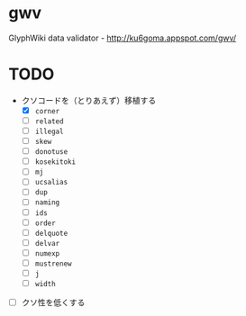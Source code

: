 # gwv
GlyphWiki data validator - http://ku6goma.appspot.com/gwv/

# TODO

- クソコードを（とりあえず）移植する
  - [x] `corner`
  - [ ] `related`
  - [ ] `illegal`
  - [ ] `skew`
  - [ ] `donotuse`
  - [ ] `kosekitoki`
  - [ ] `mj`
  - [ ] `ucsalias`
  - [ ] `dup`
  - [ ] `naming`
  - [ ] `ids`
  - [ ] `order`
  - [ ] `delquote`
  - [ ] `delvar`
  - [ ] `numexp`
  - [ ] `mustrenew`
  - [ ] `j`
  - [ ] `width`
- [ ] クソ性を低くする
